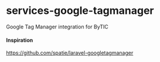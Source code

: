 # services-google-tagmanager
Google Tag Manager integration for ByTIC


#### Inspiration
https://github.com/spatie/laravel-googletagmanager